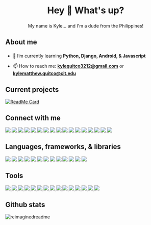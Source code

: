 <h1 align="center">Hey 👋 What's up?</h1>

###

<p align="center">My name is Kyle... and I'm a dude from the Philippines!</p>

###

<h2 align="left">About me</h2>

###

- 🌱 I’m currently learning **Python, Django, Android, & Javascript**

- 📫 How to reach me: **kylequitco3212@gmail.com** or **kylematthew.quitco@cit.edu**

###

<h2 align="left">Current projects</h2>

[![ReadMe Card](https://github-readme-stats.vercel.app/api/pin/?username=MJsica27&repo=WAS)](https://github.com/MJsica27/WAS)

###

<h2 align="left">Connect with me</h2>

<a href="https://www.facebook.com/KingKuys2123/">
    <img src="https://img.shields.io/badge/Facebook-1877F2?style=for-the-badge&logo=facebook&logoColor=white" />
</a>
<a href="https://twitter.com/home">
    <img src="https://img.shields.io/badge/X-000000?style=for-the-badge&logo=x&logoColor=white" />
</a>
<a href="https://www.linkedin.com/in/kyle-matthew-quitco-25a064230/">
    <img src="https://img.shields.io/badge/LinkedIn-0077B5?style=for-the-badge&logo=linkedin&logoColor=white" />
</a>
<a href="https://www.instagram.com/kingkuys2123">
    <img src="https://img.shields.io/badge/Instagram-E4405F?style=for-the-badge&logo=instagram&logoColor=white" />
</a>
<a href="https://www.youtube.com/@KingKuys2123">
    <img src="https://img.shields.io/badge/YouTube-FF0000?style=for-the-badge&logo=youtube&logoColor=white" />
</a>
<a href="https://www.tiktok.com/@kingkuys2123?lang=en">
    <img src="https://img.shields.io/badge/TikTok-000000?style=for-the-badge&logo=tiktok&logoColor=white" />
</a>
<a href="https://www.reddit.com/user/KingKuys2123">
    <img src="https://img.shields.io/badge/Reddit-FF4500?style=for-the-badge&logo=reddit&logoColor=white" />
</a>
<a href="https://www.twitch.tv/kingkuys2123">
    <img src="https://img.shields.io/badge/Twitch-9146FF?style=for-the-badge&logo=twitch&logoColor=white" />
</a>
<a href="https://steamcommunity.com/id/KingKuys2123/">
    <img src="https://img.shields.io/badge/Steam-000000?style=for-the-badge&logo=steam&logoColor=white" />
</a>
<a href="https://www.sololearn.com/en/profile/15511118">
    <img src="https://img.shields.io/badge/-Sololearn-3a464b?style=for-the-badge&logo=Sololearn&logoColor=white" />
</a>
<a href="https://dribbble.com/KingKuys2123">
    <img src="https://img.shields.io/badge/Dribbble-EA4C89?style=for-the-badge&logo=dribbble&logoColor=white" />
</a>
<a href="https://www.pinterest.ph/kingkuys2123/">
    <img src="https://img.shields.io/badge/Pinterest-%2523E60023.svg?style=for-the-badge&logo=Pinterest&logoColor=white&color=red" />
</a>
<a href="https://open.spotify.com/user/31zureytsmos3ich2ynns6k2teze">
    <img src="https://img.shields.io/badge/Spotify-1ED760?&style=for-the-badge&logo=spotify&logoColor=white" />
</a>
<a href="https://myanimelist.net/profile/KingKuys2123">
    <img src="https://img.shields.io/badge/Myanimelist-2E51A2?style=for-the-badge&logo=myanimelist&logoColor=white" />
</a>
<a href="#" title="Username: kingkuys2123">
    <img src="https://img.shields.io/badge/Discord-5865F2?style=for-the-badge&logo=discord&logoColor=white"/>
</a>
<a href="https://www.threads.net/@kingkuys2123">
    <img src="https://img.shields.io/badge/Threads-000000?style=for-the-badge&logo=Threads&logoColor=white"/>
</a>
<a href="https://www.tumblr.com/blog/kingkuys2123">
    <img src="	https://img.shields.io/badge/Tumblr-%2336465D.svg?&style=for-the-badge&logo=Tumblr&logoColor=white"/>
</a>

###

<h2 align="left">Languages, frameworks, & libraries</h2>

<a href="#">
    <img src="https://img.shields.io/badge/CSS3-1572B6?style=for-the-badge&logo=css3&logoColor=white" />
</a>
<a href="#">
    <img src="https://img.shields.io/badge/java-%23ED8B00.svg?style=for-the-badge&logo=openjdk&logoColor=white" />
</a>
<a href="#">
    <img src="https://img.shields.io/badge/C-00599C?style=for-the-badge&logo=c&logoColor=white" />
</a>
<a href="#">
    <img src="https://img.shields.io/badge/C%23-239120?style=for-the-badge&logo=csharp&logoColor=white" />
</a>
<a href="#">
    <img src="https://img.shields.io/badge/HTML5-E34F26?style=for-the-badge&logo=html5&logoColor=white" />
</a>
<a href="#">
    <img src="https://img.shields.io/badge/json-5E5C5C?style=for-the-badge&logo=json&logoColor=white" />
</a>
<a href="#">
    <img src="https://img.shields.io/badge/PHP-777BB4?style=for-the-badge&logo=php&logoColor=white" />
</a>
<a href="#">
    <img src="https://img.shields.io/badge/mysql-%2300f.svg?style=for-the-badge&logo=mysql&logoColor=white" />
</a>
<a href="#">
    <img src="https://img.shields.io/badge/Python-FFD43B?style=for-the-badge&logo=python&logoColor=blue" />
</a>
<a href="#">
    <img src="https://img.shields.io/badge/Android-3DDC84?style=for-the-badge&logo=android&logoColor=white" />
</a>
<a href="#">
    <img src="https://img.shields.io/badge/JavaScript-323330?style=for-the-badge&logo=javascript&logoColor=F7DF1E" />
</a>
<a href="#">
    <img src="https://img.shields.io/badge/Django-092E20?style=for-the-badge&logo=django&logoColor=green" />
</a>
<a href="#">
 <img src="https://img.shields.io/badge/Wordpress-21759B?style=for-the-badge&logo=wordpress&logoColor=white" />
</a>

###

<h2 align="left">Tools</h2>

<a href="#">
    <img src="https://img.shields.io/badge/gimp-5C5543?style=for-the-badge&logo=gimp&logoColor=white" />
</a>
<a href="#">
    <img src="https://img.shields.io/badge/Adobe%20Lightroom-31A8FF.svg?style=for-the-badge&logo=Adobe%20Lightroom&logoColor=white" />
</a>
<a href="#">
    <img src="https://img.shields.io/badge/Canva-%2300C4CC.svg?style=for-the-badge&logo=Canva&logoColor=white" />
</a>
<a href="#">
    <img src="https://img.shields.io/badge/Notepad++-90E59A.svg?style=for-the-badge&logo=notepad%2b%2b&logoColor=black" />
</a>
<a href="#">
    <img src="https://img.shields.io/badge/sublime_text-%23575757.svg?style=for-the-badge&logo=sublime-text&logoColor=important" />
</a>
<a href="#">
    <img src="https://img.shields.io/badge/NetBeansIDE-1B6AC6.svg?style=for-the-badge&logo=apache-netbeans-ide&logoColor=white" />
</a>
<a href="#">
    <img src="https://img.shields.io/badge/Visual%20Studio%20Code-0078d7.svg?style=for-the-badge&logo=visual-studio-code&logoColor=white" />
</a>
<a href="#">
    <img src="https://img.shields.io/badge/git-%23F05033.svg?style=for-the-badge&logo=git&logoColor=white" />
</a>
<a href="#">
    <img src="https://img.shields.io/badge/PyCharm-000000.svg?&style=for-the-badge&logo=PyCharm&logoColor=white" />
</a>
<a href="#">
    <img src="https://img.shields.io/badge/Android_Studio-3DDC84?style=for-the-badge&logo=android-studio&logoColor=white" />
</a>
<a href="#">
    <img src="https://img.shields.io/badge/Xampp-F37623?style=for-the-badge&logo=xampp&logoColor=white" />
</a>
<a href="#">
    <img src="https://img.shields.io/badge/Notion-000000?style=for-the-badge&logo=notion&logoColor=white" />
</a>
<a href="#">
    <img src="https://img.shields.io/badge/Canva-%2300C4CC.svg?&style=for-the-badge&logo=Canva&logoColor=white" />
</a>
<a href="#">
    <img src="https://img.shields.io/badge/Figma-F24E1E?style=for-the-badge&logo=figma&logoColor=white" />
</a>
<a href="#">
    <img src="https://img.shields.io/badge/Microsoft_Office-D83B01?style=for-the-badge&logo=microsoft-office&logoColor=white" />
</a>

###

<h2 align="left">Github stats</h2>

<img src="https://myreadme.vercel.app/api/embed/kingkuys2123?panels=userstatistics,toprepositories,toplanguages,commitgraph" alt="reimaginedreadme">
